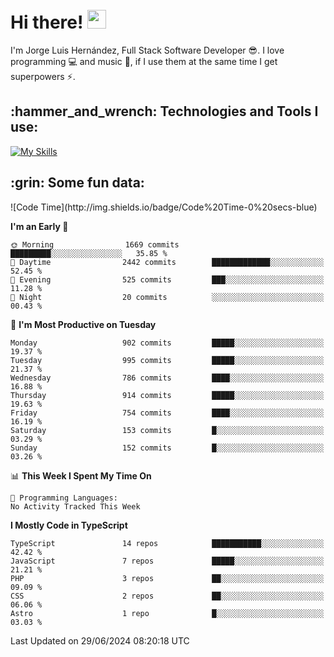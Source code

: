 <h1 align="left">
 <abc>
  <br>Hi there! <img src="https://user-images.githubusercontent.com/42378118/110234147-e3259600-7f4e-11eb-95be-0c4047144dea.gif" width="30"><br>
 </abc>
</h1>

I'm Jorge Luis Hernández, Full Stack Software Developer :sunglasses:. I love programming :computer: and music :musical_score:, if I use them at the same time I get superpowers :zap:. 


<h2 align="left">:hammer_and_wrench: Technologies and Tools I use:</h2>

[![My Skills](https://skillicons.dev/icons?i=js,ts,html,css,py,vue,react,next,nest,postgres,mysql)](https://skillicons.dev)

<h2 align="left">:grin: Some fun data:</h2>
<!--START_SECTION:waka-->
![Code Time](http://img.shields.io/badge/Code%20Time-0%20secs-blue)

**I'm an Early 🐤** 

```text
🌞 Morning                1669 commits        █████████░░░░░░░░░░░░░░░░   35.85 % 
🌆 Daytime                2442 commits        █████████████░░░░░░░░░░░░   52.45 % 
🌃 Evening                525 commits         ███░░░░░░░░░░░░░░░░░░░░░░   11.28 % 
🌙 Night                  20 commits          ░░░░░░░░░░░░░░░░░░░░░░░░░   00.43 % 
```
📅 **I'm Most Productive on Tuesday** 

```text
Monday                   902 commits         █████░░░░░░░░░░░░░░░░░░░░   19.37 % 
Tuesday                  995 commits         █████░░░░░░░░░░░░░░░░░░░░   21.37 % 
Wednesday                786 commits         ████░░░░░░░░░░░░░░░░░░░░░   16.88 % 
Thursday                 914 commits         █████░░░░░░░░░░░░░░░░░░░░   19.63 % 
Friday                   754 commits         ████░░░░░░░░░░░░░░░░░░░░░   16.19 % 
Saturday                 153 commits         █░░░░░░░░░░░░░░░░░░░░░░░░   03.29 % 
Sunday                   152 commits         █░░░░░░░░░░░░░░░░░░░░░░░░   03.26 % 
```


📊 **This Week I Spent My Time On** 

```text
💬 Programming Languages: 
No Activity Tracked This Week
```

**I Mostly Code in TypeScript** 

```text
TypeScript               14 repos            ███████████░░░░░░░░░░░░░░   42.42 % 
JavaScript               7 repos             █████░░░░░░░░░░░░░░░░░░░░   21.21 % 
PHP                      3 repos             ██░░░░░░░░░░░░░░░░░░░░░░░   09.09 % 
CSS                      2 repos             ██░░░░░░░░░░░░░░░░░░░░░░░   06.06 % 
Astro                    1 repo              █░░░░░░░░░░░░░░░░░░░░░░░░   03.03 % 
```




 Last Updated on 29/06/2024 08:20:18 UTC
<!--END_SECTION:waka-->
